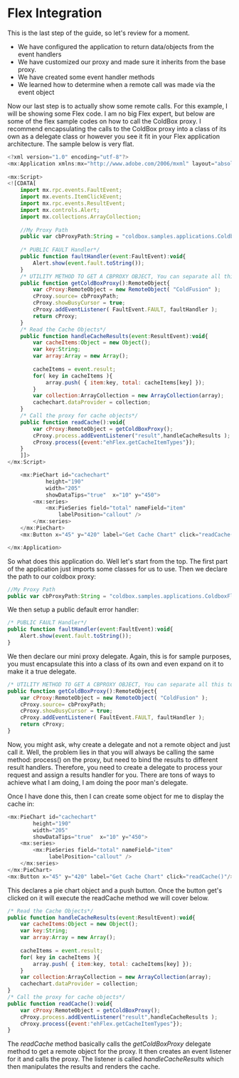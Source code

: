 # Flex Integration

This is the last step of the guide, so let's review for a moment.

* We have configured the application to return data/objects from the event handlers
* We have customized our proxy and made sure it inherits from the base proxy.
* We have created some event handler methods
* We learned how to determine when a remote call was made via the event object

Now our last step is to actually show some remote calls. For this example, I will be showing some Flex code. I am no big Flex expert, but below are some of the flex sample codes on how to call the ColdBox proxy. I recommend encapsulating the calls to the ColdBox proxy into a class of its own as a delegate class or however you see it fit in your Flex application architecture. The sample below is very flat.

```js
<?xml version="1.0" encoding="utf-8"?>
<mx:Application xmlns:mx="http://www.adobe.com/2006/mxml" layout="absolute">
	
<mx:Script>
<![CDATA[
	import mx.rpc.events.FaultEvent;
	import mx.events.ItemClickEvent;
	import mx.rpc.events.ResultEvent;
	import mx.controls.Alert;
	import mx.collections.ArrayCollection;
	
	//My Proxy Path
	public var cbProxyPath:String = "coldbox.samples.applications.ColdboxFlexTester.webroot.coldboxproxy";
	
	/* PUBLIC FAULT Handler*/
	public function faultHandler(event:FaultEvent):void{
		Alert.show(event.fault.toString());
	}
	/* UTILITY METHOD TO GET A CBPROXY OBJECT, You can separate all this to a delegate class*/
	public function getColdBoxProxy():RemoteObject{
		var cProxy:RemoteObject = new RemoteObject( "ColdFusion" );
		cProxy.source= cbProxyPath;
		cProxy.showBusyCursor = true;
		cProxy.addEventListener( FaultEvent.FAULT, faultHandler );
		return cProxy;
	}
	/* Read the Cache Objects*/
	public function handleCacheResults(event:ResultEvent):void{
		var cacheItems:Object = new Object();
		var key:String;
		var array:Array = new Array();
		
		cacheItems = event.result;
		for( key in cacheItems ){
			array.push( { item:key, total: cacheItems[key] });
		}
		var collection:ArrayCollection = new ArrayCollection(array);
		cachechart.dataProvider = collection;
	}
	/* Call the proxy for cache objects*/
	public function readCache():void{
		var cProxy:RemoteObject = getColdBoxProxy();
		cProxy.process.addEventListener("result",handleCacheResults );
		cProxy.process({event:"ehFlex.getCacheItemTypes"});
	}
	]]>
</mx:Script>

	<mx:PieChart id="cachechart"
            height="190"
            width="205"
            showDataTips="true"  x="10" y="450">
        <mx:series>
            <mx:PieSeries field="total" nameField="item"
                labelPosition="callout" />
        </mx:series>
    </mx:PieChart>
    <mx:Button x="45" y="420" label="Get Cache Chart" click="readCache()"/>

</mx:Application>
```

So what does this application do. Well let's start from the top. The first part of the application just imports some classes for us to use. Then we declare the path to our coldbox proxy:

```js
//My Proxy Path
public var cbProxyPath:String = "coldbox.samples.applications.ColdboxFlexTester.webroot.coldboxproxy";
```

We then setup a public default error handler:

```js
/* PUBLIC FAULT Handler*/
public function faultHandler(event:FaultEvent):void{
	Alert.show(event.fault.toString());
}
```
We then declare our mini proxy delegate. Again, this is for sample purposes, you must encapsulate this into a class of its own and even expand on it to make it a true delegate.

```js
/* UTILITY METHOD TO GET A CBPROXY OBJECT, You can separate all this to a delegate class*/
public function getColdBoxProxy():RemoteObject{
	var cProxy:RemoteObject = new RemoteObject( "ColdFusion" );
	cProxy.source= cbProxyPath;
	cProxy.showBusyCursor = true;
	cProxy.addEventListener( FaultEvent.FAULT, faultHandler );
	return cProxy;
}
```
Now, you might ask, why create a delegate and not a remote object and just call it. Well, the problem lies in that you will always be calling the same method: process() on the proxy, but need to bind the results to different result handlers. Therefore, you need to create a delegate to process your request and assign a results handler for you. There are tons of ways to achieve what I am doing, I am doing the poor man's delegate.

Once I have done this, then I can create some object for me to display the cache in:

```js
<mx:PieChart id="cachechart"
        height="190"
        width="205"
        showDataTips="true"  x="10" y="450">
    <mx:series>
        <mx:PieSeries field="total" nameField="item"
             labelPosition="callout" />
    </mx:series>
</mx:PieChart>
<mx:Button x="45" y="420" label="Get Cache Chart" click="readCache()"/>
```

This declares a pie chart object and a push button. Once the button get's clicked on it will execute the readCache method we will cover below.

```js
/* Read the Cache Objects*/
public function handleCacheResults(event:ResultEvent):void{
	var cacheItems:Object = new Object();
	var key:String;
	var array:Array = new Array();
	
	cacheItems = event.result;
	for( key in cacheItems ){
		array.push( { item:key, total: cacheItems[key] });
	}
	var collection:ArrayCollection = new ArrayCollection(array);
	cachechart.dataProvider = collection;
}
/* Call the proxy for cache objects*/
public function readCache():void{
	var cProxy:RemoteObject = getColdBoxProxy();
	cProxy.process.addEventListener("result",handleCacheResults );
	cProxy.process({event:"ehFlex.getCacheItemTypes"});
}
```

The *readCache* method basically calls the *getColdBoxProxy* delegate method to get a remote object for the proxy. It then creates an event listener for it and calls the proxy. The listener is called *handleCacheResults* which then manipulates the results and renders the cache.